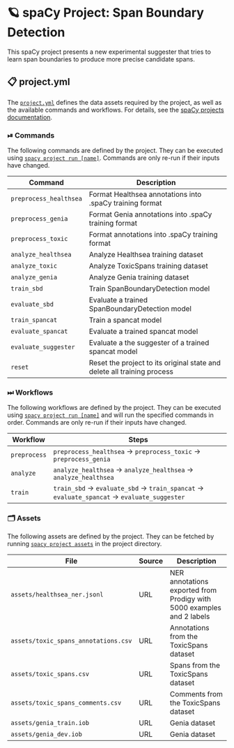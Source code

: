 <!-- SPACY PROJECT: AUTO-GENERATED DOCS START (do not remove) -->

# 🪐 spaCy Project: Span Boundary Detection

This spaCy project presents a new experimental suggester that tries to learn span boundaries to produce more precise candidate spans.

## 📋 project.yml

The [`project.yml`](project.yml) defines the data assets required by the
project, as well as the available commands and workflows. For details, see the
[spaCy projects documentation](https://spacy.io/usage/projects).

### ⏯ Commands

The following commands are defined by the project. They
can be executed using [`spacy project run [name]`](https://spacy.io/api/cli#project-run).
Commands are only re-run if their inputs have changed.

| Command | Description |
| --- | --- |
| `preprocess_healthsea` | Format Healthsea annotations into .spaCy training format |
| `preprocess_genia` | Format Genia annotations into .spaCy training format |
| `preprocess_toxic` | Format annotations into .spaCy training format |
| `analyze_healthsea` | Analyze Healthsea training dataset |
| `analyze_toxic` | Analyze ToxicSpans training dataset |
| `analyze_genia` | Analyze Genia training dataset |
| `train_sbd` | Train SpanBoundaryDetection model |
| `evaluate_sbd` | Evaluate a trained SpanBoundaryDetection model |
| `train_spancat` | Train a spancat model |
| `evaluate_spancat` | Evaluate a  trained spancat model |
| `evaluate_suggester` | Evaluate a the suggester of a trained spancat model |
| `reset` | Reset the project to its original state and delete all training process |

### ⏭ Workflows

The following workflows are defined by the project. They
can be executed using [`spacy project run [name]`](https://spacy.io/api/cli#project-run)
and will run the specified commands in order. Commands are only re-run if their
inputs have changed.

| Workflow | Steps |
| --- | --- |
| `preprocess` | `preprocess_healthsea` &rarr; `preprocess_toxic` &rarr; `preprocess_genia` |
| `analyze` | `analyze_healthsea` &rarr; `analyze_healthsea` &rarr; `analyze_healthsea` |
| `train` | `train_sbd` &rarr; `evaluate_sbd` &rarr; `train_spancat` &rarr; `evaluate_spancat` &rarr; `evaluate_suggester` |

### 🗂 Assets

The following assets are defined by the project. They can
be fetched by running [`spacy project assets`](https://spacy.io/api/cli#project-assets)
in the project directory.

| File | Source | Description |
| --- | --- | --- |
| `assets/healthsea_ner.jsonl` | URL | NER annotations exported from Prodigy with 5000 examples and 2 labels |
| `assets/toxic_spans_annotations.csv` | URL | Annotations from the ToxicSpans dataset |
| `assets/toxic_spans.csv` | URL | Spans from the ToxicSpans dataset |
| `assets/toxic_spans_comments.csv` | URL | Comments from the ToxicSpans dataset |
| `assets/genia_train.iob` | URL | Genia dataset |
| `assets/genia_dev.iob` | URL | Genia dataset |

<!-- SPACY PROJECT: AUTO-GENERATED DOCS END (do not remove) -->